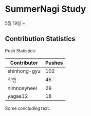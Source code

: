 # SummerNagi Study

5월 19일 ~ 

## Contribution Statistics

Push Statistics:

| Contributor | Pushes |
| ----------- | ------ |
| shinhong-gyu | 102 |
| 락햄 | 46 |
| nimnoeyheel | 29 |
| yagae12 | 18 |

Some concluding text.
